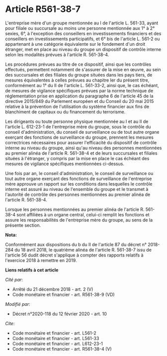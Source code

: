 # Article R561-38-7

L'entreprise mère d'un groupe mentionnée au I de l'article L. 561-33, ayant pour filiale ou succursale au moins une personne
mentionnée aux 1° à 2° sexies, 6°, à l'exception des conseillers en investissements financiers et des conseillers en
investissements participatifs, et 6° bis de l'article L. 561-2 ou appartenant à une catégorie équivalente sur le fondement
d'un droit étranger, met en place au niveau du groupe un dispositif de contrôle interne selon les modalités prévues à
l'article R. 561-38-4.

Les procédures prévues au titre de ce dispositif, ainsi que les contrôles effectués, permettent notamment de s'assurer de la
mise en œuvre, au sein des succursales et des filiales du groupe situées dans les pays tiers, de mesures équivalentes à
celles prévues au chapitre Ier du présent titre, conformément au 1° du II de l'article L. 561-33-2, ainsi que, le cas
échéant, de mesures de vigilance spécifiques prévues par la norme technique de réglementation prise en application du
paragraphe 6 de l'article 45 de la directive 2015/849 du Parlement européen et du Conseil du 20 mai 2015 relative à la
prévention de l'utilisation du système financier aux fins de blanchiment de capitaux ou du financement du terrorisme.

Les dirigeants ou toute personne physique mentionnée au I et au II de l'article L. 612-23-1 de l'entreprise mère du groupe,
sous le contrôle du conseil d'administration, du conseil de surveillance ou de tout autre organe exerçant des fonctions de
surveillance du groupe, prennent les mesures correctrices nécessaires pour assurer l'efficacité du dispositif de contrôle
interne au niveau du groupe, ainsi qu'au niveau des personnes mentionnées au premier alinéa de l'article R. 561-38-4 et de
leurs succursales et filiales situées à l'étranger, y compris par la mise en place le cas échéant des mesures de vigilance
spécifiques mentionnées ci-dessus.

Une fois par an, le conseil d'administration, le conseil de surveillance ou tout autre organe exerçant des fonctions de
surveillance de l'entreprise mère approuve un rapport sur les conditions dans lesquelles le contrôle interne est assuré au
niveau de l'ensemble du groupe et le transmet à l'autorité de contrôle des personnes mentionnées au premier alinéa de
l'article R. 561-38-4.

Lorsque les personnes mentionnées au premier alinéa de l'article R. 561-38-4 sont affiliées à un organe central, celui-ci
remplit les fonctions et assure les responsabilités de l'entreprise mère du groupe, au sens de la présente section.

**Nota:**

Conformément aux dispositions du b du II de l'article 87 du décret n° 2018-284 du 18 avril 2018, le quatrième alinéa de
l'article R. 561-38-7 issu de l'article 56 dudit décret s'applique à compter des rapports relatifs à l'exercice 2018 à
remettre en 2019.

**Liens relatifs à cet article**

_Cité par_:

  - Arrêté du 21 décembre 2018 - art. 2 (V)
  - Code monétaire et financier - art. R561-38-9 (VD)

_Modifié par_:

  - Décret n°2020-118 du 12 février 2020 - art. 10

_Cite_:

  - Code monétaire et financier - art. L561-2
  - Code monétaire et financier - art. L561-33
  - Code monétaire et financier - art. L612-23-1
  - Code monétaire et financier - art. R561-38-4 (V)
